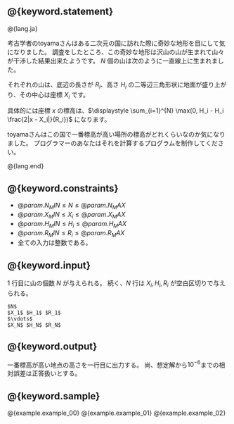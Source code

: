 ## @{keyword.statement}

@{lang.ja}

考古学者のtoyamaさんはある二次元の国に訪れた際に奇妙な地形を目にして気になりました。
調査をしたところ、この奇妙な地形は沢山の山が生まれて山々が干渉した結果出来たようです。
$N$ 個の山は次のように一直線上に生まれました。

それぞれの山は、底辺の長さが $R_i$、高さ $H_i$ の二等辺三角形状に地面が盛り上がり、その中心は座標 $X_i$ です。

具体的には座標 $x$ の標高は、$\displaystyle \sum_{i=1}^{N} \max(0, H_i - H_i \frac{2|x - X_i|}{R_i})$ になります。

toyamaさんはこの国で一番標高が高い場所の標高がどれくらいなのか気になりました。
プログラマーのあなたはそれを計算するプログラムを制作してください。

@{lang.end}

## @{keyword.constraints}

- $@{param.N_MIN} \leq N \leq @{param.N_MAX}$
- $@{param.X_MIN} \leq X_i \leq @{param.X_MAX}$
- $@{param.H_MIN} \leq H_i \leq @{param.H_MAX}$
- $@{param.R_MIN} \leq R_i \leq @{param.R_MAX}$
- 全ての入力は整数である。

## @{keyword.input}
$1$ 行目に山の個数 $N$ が与えられる。
続く、$N$ 行は $X_i,H_i,R_i$ が空白区切りで与えられる。

```
$N$
$X_1$ $H_1$ $R_1$
$\vdots$
$X_N$ $H_N$ $R_N$
```

## @{keyword.output}
一番標高が高い地点の高さを一行目に出力する。
尚、想定解から$10^{-6}$までの相対誤差は正答扱いとする。

## @{keyword.sample}
@{example.example_00}
@{example.example_01}
@{example.example_02}
